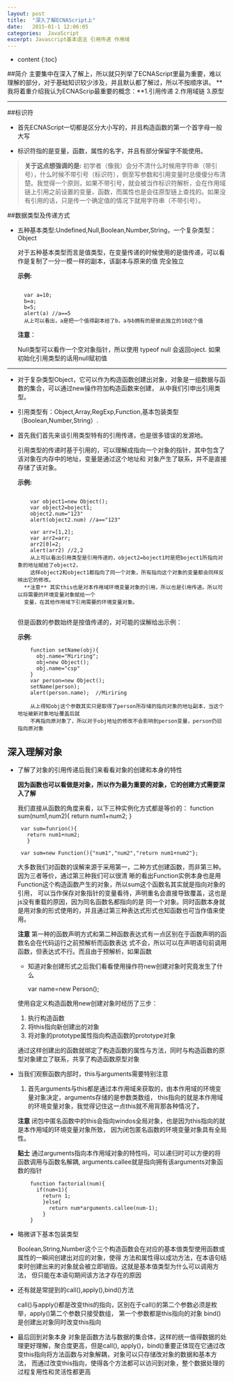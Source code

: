 ```yaml
---
layout: post
title:  "深入了解ECNAScript上"
date:   2015-01-1 12:06:05
categories:  JavaScript
excerpt: Javascript基本语法 引用传递 作用域 
---
```


* content
{:toc}

##简介
  主要集中在深入了解上，所以就只列举了ECNAScript里最为重要，难以理解的部分，对于基础知识较少涉及，并且默认都了解过，所以不按顺序讲。
  **我将着重介绍我认为ECNAScrip最重要的概念：**1.引用传递  2.作用域链  3.原型
  
---

##标识符

  * 首先ECNAScript一切都是区分大小写的，并且构造函数的第一个首字母一般大写
  
  * 标识符指的是变量，函数，属性的名字，并且有部分保留字不能使用。 
  
  > **关于这点想强调的是:** 初学者（像我）会分不清什么时候用字符串（带引号），什么时候不带引号（标识符），倒至写参数和引用变量时总傻傻分布清楚。我觉得一个原则，如果不带引号，就会被当作标识符解析，会在作用域链上引用之前设置的变量，函数，而属性也是会往原型链上查找的。如果没有引用的话，只是传一个确定值的情况下就用字符串（不带引号）。
  
##数据类型及传递方式

  * 五种基本类型:Undefined,Null,Boolean,Number,String，一个复杂类型：Object
  
    对于五种基本类型而言是值类型，在变量传递的时候使用的是值传递，可以看作是复制了一分一模一样的副本，该副本与原来的值 完全独立

    **示例:**
  
    <pre><code class="markdown">  
      var a=10;
      b=a; 
      b=5; 
      alert(a) //a==5 
      从上可以看出，a是把一个值得副本给了b，a与b拥有的是彼此独立的10这个值
    </code></pre>
    
    **注意**：
    
    Null类型可以看作一个空对象指针，所以使用 typeof null 会返回oject. 如果初始化引用类型的话用null赋初值
    
  ---
  
  * 对于复杂类型Object，它可以作为构造函数创建出对象，对象是一组数据与函数的集合，可以通过new操作符加构造函数来创建，
  从中我们引申出引用类型。
  
  * 引用类型有：Object,Array,RegExp,Function,基本包装类型（Boolean,Number,String）.
  
  * 首先我们首先来谈引用类型特有的引用传递，也是很多错误的发源地。
  
      引用类型的传递时基于引用的，可以理解成指向一个对象的指针，其中包含了该对象在内存中的地址，变量是通过这个地址和
对象产生了联系，并不是直接存储了该对象。
      
     **示例:**
    
      <pre><code class="markdown">  
        var object1=new Object();
        var object2=boject1;
        object2.num="123"
        alert(object2.num) //a=="123"
        
        var arr=[1,2];
        var arr2=arr;
        arr2[0]=2;
        alert(arr2) //2,2
        从上可以看出引用类型是引用传递的，object2=boject1时是把boject1所指向对象的地址赋给了object2，
        这样object2和object1都指向了同一个对象，所有指向这个对象的变量都会同样反映出它的修改。
      **注意** 其实this也是对本作用域环境变量对象的引用，所以也是引用传递。所以可以将需要的环境变量对象赋给一个
      变量，在其他作用域下引用需要的环境变量对象。
      </code></pre>

      但是函数的参数始终是按值传递的，对可能的误解给出示例：
      
      **示例:**
      
       
            function setName(obj){
              obj.name="Miriring";
              obj=new Object();
              obj.name="csp"
            }
            var person=new Object();
            setName(person);
            alert(person.name);  //Miriring
            
            从上得知obj这个参数其实只是取得了person所存储的指向对象的地址副本，当这个地址被新对象地址覆盖后就
            不再指向原对象了，所以对于obj地址的修改不会影响到person变量，person仍旧指向原对象
            
  ## 深入理解对象
   
 * 了解了对象的引用传递后我们来看看对象的创建和本身的特性
   
    **因为函数也可以看做是对象，所以作为最为重要的对象，它的创建方式需要深入了解**
    
    我们直接从函数的角度来看，以下三种实例化方式都是等价的：
        function sum(num1,num2){
          return num1+num2;
          }
        
        var sum=funrion(){
          return num1+num2;
          }
          
        var sum=new Function(){"num1","num2","return num1+num2"};
          
    大多数我们对函数的误解来源于采用第一，二种方式创建函数，而非第三种。因为三者等价，通过第三种我们可以很清
    晰的看出Function实例本身也是用Function这个构造函数产生的对象，所以sum这个函数名其实就是指向对象的引用，
    可以当作保存对象指针的变量看待，声明重名会直接导致覆盖，这也是js没有重载的原因，因为同名函数名都指向的是
    同一个对象。同时函数本身就是用对象的形式使用的，并且通过第三种表达式形式也知函数也可当作值来使用。
  
    **注意** 第一种的函数声明方式和第二种函数表达式有一点区别在于函数声明的函数名会在代码运行之前预解析而函数表达
    式不会，所以可以在声明语句前调用函数，但表达式不行。而且由于预解析，如果函数
        
    * 知道对象创建形式之后我们看看使用操作符new创建对象时究竟发生了什么
      
        var name=new Person();
        
    使用自定义构造函数用new创建对象时经历了三步：
      1. 执行构造函数
      2. 将this指向新创建出的对象
      3. 将对象的prototype属性指向构造函数的prototype对象
          
    通过这样创建出的函数就绑定了构造函数的属性与方法，同时与构造函数的原型对象建立了联系，共享了构造函数原型对象
        
        
  * 当我们观察函数内部时，this与arguments需要特别注意
        
    1. 首先arguments与this都是通过本作用域来获取的，由本作用域的环境变量对象决定，arguments存储的是参数类数组，
    this指向的就是本作用域的环境变量对象，我觉得记住这一点this就不用背那各种情况了。
          
    **注意**  闭包中匿名函数中的this会指向windos全局对象，也是因为this指向的就是本作用域的环境变量对象所致，
    因为闭包匿名函数的环境变量对象具有全局性。
          
    **贴士** 通过arguments指向本作用域对象的特性吗，可以递归时可以方便的将函数调用与函数名解耦,
    arguments.callee就是指向拥有该arguments对象函数的指针
          
            function factorial(num){
              if(num<1){
                return 1;
                }else{
                  return num*arguments.callee(num-1);
                }
            }
          
  * 略微讲下基本包装类型
          
    Boolean,String,Number这个三个构造函数会在对应的基本值类型使用函数或属性的一瞬间创建出对应的对象，使得
    方法和属性得以成功方法，在本语句结束时创建出来的对象就会被立即销毁。这就是基本值类型为什么可以调用方法，
    但只能在本语句期间该方法才存在的原因
          
  * 还有就是常提到的call(),apply(),bind()方法
          
    call()与apply()都是改变this的指向，区别在于call()的第二个参数必须是枚举，apply()第二个参数只接受数组，
    第一个参数都是this指向的对象
    bind()是创建出对象同时改变this指向
          
  * 最后回到对象本身
    对象是函数方法与数据的集合体，这样的统一值得数据的处理更好理解，聚合度更高，但是call(),
    apply()，bind()重要正体现在它通过改变this指向将方法函数与对象解耦，对象可以只存储改对象的数据和基本方法，
    而通过改变this指向，使得各个方法都可以访问到对象，整个数据处理的过程复用性和灵活性都更高
          
          
          
        
        



        
      
        
    
    
    
    
    
    
       
